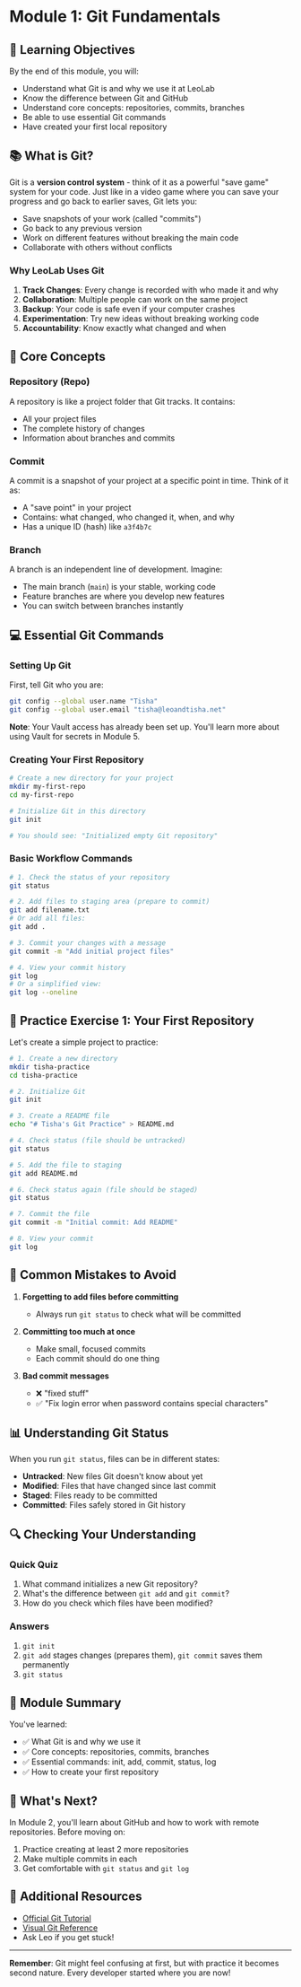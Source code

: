 # Module 1: Git Fundamentals

## 🎯 Learning Objectives

By the end of this module, you will:
- Understand what Git is and why we use it at LeoLab
- Know the difference between Git and GitHub
- Understand core concepts: repositories, commits, branches
- Be able to use essential Git commands
- Have created your first local repository

## 📚 What is Git?

Git is a **version control system** - think of it as a powerful "save game" system for your code. Just like in a video game where you can save your progress and go back to earlier saves, Git lets you:

- Save snapshots of your work (called "commits")
- Go back to any previous version
- Work on different features without breaking the main code
- Collaborate with others without conflicts

### Why LeoLab Uses Git

1. **Track Changes**: Every change is recorded with who made it and why
2. **Collaboration**: Multiple people can work on the same project
3. **Backup**: Your code is safe even if your computer crashes
4. **Experimentation**: Try new ideas without breaking working code
5. **Accountability**: Know exactly what changed and when

## 🔑 Core Concepts

### Repository (Repo)
A repository is like a project folder that Git tracks. It contains:
- All your project files
- The complete history of changes
- Information about branches and commits

### Commit
A commit is a snapshot of your project at a specific point in time. Think of it as:
- A "save point" in your project
- Contains: what changed, who changed it, when, and why
- Has a unique ID (hash) like `a3f4b7c`

### Branch
A branch is an independent line of development. Imagine:
- The main branch (`main`) is your stable, working code
- Feature branches are where you develop new features
- You can switch between branches instantly

## 💻 Essential Git Commands

### Setting Up Git

First, tell Git who you are:
```bash
git config --global user.name "Tisha"
git config --global user.email "tisha@leoandtisha.net"
```

**Note**: Your Vault access has already been set up. You'll learn more about using Vault for secrets in Module 5.

### Creating Your First Repository

```bash
# Create a new directory for your project
mkdir my-first-repo
cd my-first-repo

# Initialize Git in this directory
git init

# You should see: "Initialized empty Git repository"
```

### Basic Workflow Commands

```bash
# 1. Check the status of your repository
git status

# 2. Add files to staging area (prepare to commit)
git add filename.txt
# Or add all files:
git add .

# 3. Commit your changes with a message
git commit -m "Add initial project files"

# 4. View your commit history
git log
# Or a simplified view:
git log --oneline
```

## 🎯 Practice Exercise 1: Your First Repository

Let's create a simple project to practice:

```bash
# 1. Create a new directory
mkdir tisha-practice
cd tisha-practice

# 2. Initialize Git
git init

# 3. Create a README file
echo "# Tisha's Git Practice" > README.md

# 4. Check status (file should be untracked)
git status

# 5. Add the file to staging
git add README.md

# 6. Check status again (file should be staged)
git status

# 7. Commit the file
git commit -m "Initial commit: Add README"

# 8. View your commit
git log
```

## 🚨 Common Mistakes to Avoid

1. **Forgetting to add files before committing**
   - Always run `git status` to check what will be committed

2. **Committing too much at once**
   - Make small, focused commits
   - Each commit should do one thing

3. **Bad commit messages**
   - ❌ "fixed stuff"
   - ✅ "Fix login error when password contains special characters"

## 📊 Understanding Git Status

When you run `git status`, files can be in different states:

- **Untracked**: New files Git doesn't know about yet
- **Modified**: Files that have changed since last commit
- **Staged**: Files ready to be committed
- **Committed**: Files safely stored in Git history

## 🔍 Checking Your Understanding

### Quick Quiz
1. What command initializes a new Git repository?
2. What's the difference between `git add` and `git commit`?
3. How do you check which files have been modified?

### Answers
1. `git init`
2. `git add` stages changes (prepares them), `git commit` saves them permanently
3. `git status`

## 📝 Module Summary

You've learned:
- ✅ What Git is and why we use it
- ✅ Core concepts: repositories, commits, branches
- ✅ Essential commands: init, add, commit, status, log
- ✅ How to create your first repository

## 🚀 What's Next?

In Module 2, you'll learn about GitHub and how to work with remote repositories. Before moving on:

1. Practice creating at least 2 more repositories
2. Make multiple commits in each
3. Get comfortable with `git status` and `git log`

## 📖 Additional Resources

- [Official Git Tutorial](https://git-scm.com/docs/gittutorial)
- [Visual Git Reference](https://marklodato.github.io/visual-git-guide/index-en.html)
- Ask Leo if you get stuck!

---

**Remember**: Git might feel confusing at first, but with practice it becomes second nature. Every developer started where you are now!